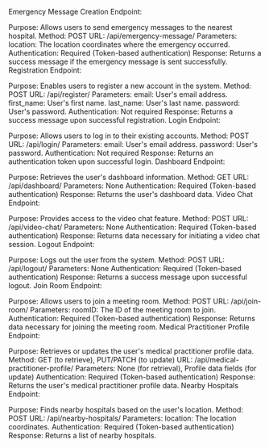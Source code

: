 Emergency Message Creation Endpoint:

Purpose: Allows users to send emergency messages to the nearest hospital.
Method: POST
URL: /api/emergency-message/
Parameters:
location: The location coordinates where the emergency occurred.
Authentication: Required (Token-based authentication)
Response: Returns a success message if the emergency message is sent successfully.
Registration Endpoint:

Purpose: Enables users to register a new account in the system.
Method: POST
URL: /api/register/
Parameters:
email: User's email address.
first_name: User's first name.
last_name: User's last name.
password: User's password.
Authentication: Not required
Response: Returns a success message upon successful registration.
Login Endpoint:

Purpose: Allows users to log in to their existing accounts.
Method: POST
URL: /api/login/
Parameters:
email: User's email address.
password: User's password.
Authentication: Not required
Response: Returns an authentication token upon successful login.
Dashboard Endpoint:

Purpose: Retrieves the user's dashboard information.
Method: GET
URL: /api/dashboard/
Parameters: None
Authentication: Required (Token-based authentication)
Response: Returns the user's dashboard data.
Video Chat Endpoint:

Purpose: Provides access to the video chat feature.
Method: POST
URL: /api/video-chat/
Parameters: None
Authentication: Required (Token-based authentication)
Response: Returns data necessary for initiating a video chat session.
Logout Endpoint:

Purpose: Logs out the user from the system.
Method: POST
URL: /api/logout/
Parameters: None
Authentication: Required (Token-based authentication)
Response: Returns a success message upon successful logout.
Join Room Endpoint:

Purpose: Allows users to join a meeting room.
Method: POST
URL: /api/join-room/
Parameters:
roomID: The ID of the meeting room to join.
Authentication: Required (Token-based authentication)
Response: Returns data necessary for joining the meeting room.
Medical Practitioner Profile Endpoint:

Purpose: Retrieves or updates the user's medical practitioner profile data.
Method: GET (to retrieve), PUT/PATCH (to update)
URL: /api/medical-practitioner-profile/
Parameters: None (for retrieval), Profile data fields (for update)
Authentication: Required (Token-based authentication)
Response: Returns the user's medical practitioner profile data.
Nearby Hospitals Endpoint:

Purpose: Finds nearby hospitals based on the user's location.
Method: POST
URL: /api/nearby-hospitals/
Parameters:
location: The location coordinates.
Authentication: Required (Token-based authentication)
Response: Returns a list of nearby hospitals.